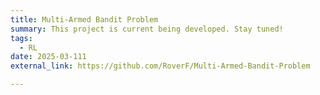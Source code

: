 ```yaml
---
title: Multi-Armed Bandit Problem
summary: This project is current being developed. Stay tuned!
tags:
  - RL
date: 2025-03-111
external_link: https://github.com/RoverF/Multi-Armed-Bandit-Problem

---
```

